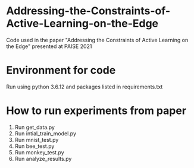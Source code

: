 # Addressing-the-Constraints-of-Active-Learning-on-the-Edge
Code used in the paper "Addressing the Constraints of Active Learning on the Edge" presented at PAISE 2021

# Environment for code
Run using python 3.6.12 and packages listed in requirements.txt

# How to run experiments from paper
1. Run get_data.py
2. Run intial_train_model.py
3. Run mnist_test.py
4. Run bee_test.py
5. Run monkey_test.py
6. Run analyze_results.py
